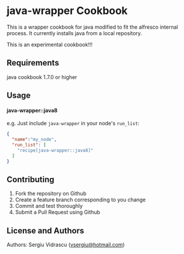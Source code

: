 java-wrapper Cookbook
======================
This is a wrapper cookbook for java modified to fit the alfresco internal process.
It currently installs java from a local repository.

This is an experimental cookbook!!!


Requirements
------------
java cookbook 1.7.0 or higher


Usage
-----
#### java-wrapper::java8

e.g.
Just include `java-wrapper` in your node's `run_list`:

```json
{
  "name":"my_node",
  "run_list": [
    "recipe[java-wrapper::java8]"
  ]
}
```

Contributing
------------

1. Fork the repository on Github
2. Create a feature branch corresponding to you change
3. Commit and test thoroughly
6. Submit a Pull Request using Github

License and Authors
-------------------
Authors: Sergiu Vidrascu (vsergiu@hotmail.com)
